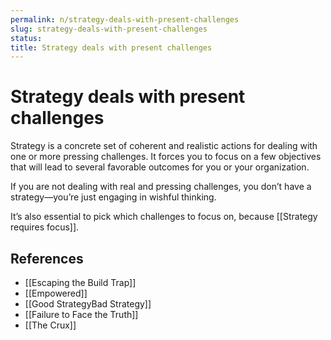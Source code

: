 ```yaml
---
permalink: n/strategy-deals-with-present-challenges
slug: strategy-deals-with-present-challenges
status: 
title: Strategy deals with present challenges
---
```

# Strategy deals with present challenges

Strategy is a concrete set of coherent and realistic actions for dealing with one or more pressing challenges. It forces you to focus on a few objectives that will lead to several favorable outcomes for you or your organization.

If you are not dealing with real and pressing challenges, you don’t have a strategy—you’re just engaging in wishful thinking.

It’s also essential to pick which challenges to focus on, because [[Strategy requires focus]].

## References

- [[Escaping the Build Trap]]
- [[Empowered]]
- [[Good StrategyBad Strategy]]
- [[Failure to Face the Truth]]
- [[The Crux]]
